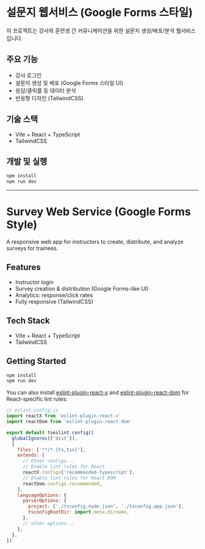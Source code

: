 # 설문지 웹서비스 (Google Forms 스타일)

이 프로젝트는 강사와 훈련생 간 커뮤니케이션을 위한 설문지 생성/배포/분석 웹서비스입니다.

## 주요 기능
- 강사 로그인
- 설문지 생성 및 배포 (Google Forms 스타일 UI)
- 응답/클릭률 등 데이터 분석
- 반응형 디자인 (TailwindCSS)

## 기술 스택
- Vite + React + TypeScript
- TailwindCSS

## 개발 및 실행
```bash
npm install
npm run dev
```

---

# Survey Web Service (Google Forms Style)

A responsive web app for instructors to create, distribute, and analyze surveys for trainees.

## Features
- Instructor login
- Survey creation & distribution (Google Forms-like UI)
- Analytics: response/click rates
- Fully responsive (TailwindCSS)

## Tech Stack
- Vite + React + TypeScript
- TailwindCSS

## Getting Started
```bash
npm install
npm run dev
```

You can also install [eslint-plugin-react-x](https://github.com/Rel1cx/eslint-react/tree/main/packages/plugins/eslint-plugin-react-x) and [eslint-plugin-react-dom](https://github.com/Rel1cx/eslint-react/tree/main/packages/plugins/eslint-plugin-react-dom) for React-specific lint rules:

```js
// eslint.config.js
import reactX from 'eslint-plugin-react-x'
import reactDom from 'eslint-plugin-react-dom'

export default tseslint.config([
  globalIgnores(['dist']),
  {
    files: ['**/*.{ts,tsx}'],
    extends: [
      // Other configs...
      // Enable lint rules for React
      reactX.configs['recommended-typescript'],
      // Enable lint rules for React DOM
      reactDom.configs.recommended,
    ],
    languageOptions: {
      parserOptions: {
        project: ['./tsconfig.node.json', './tsconfig.app.json'],
        tsconfigRootDir: import.meta.dirname,
      },
      // other options...
    },
  },
])
```
